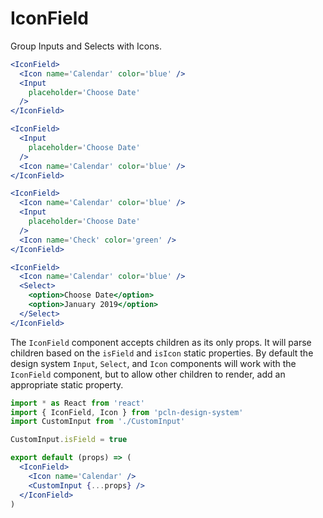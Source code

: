 # IconField

Group Inputs and Selects with Icons.

```.jsx
<IconField>
  <Icon name='Calendar' color='blue' />
  <Input
    placeholder='Choose Date'
  />
</IconField>
```

```.jsx
<IconField>
  <Input
    placeholder='Choose Date'
  />
  <Icon name='Calendar' color='blue' />
</IconField>
```

```.jsx
<IconField>
  <Icon name='Calendar' color='blue' />
  <Input
    placeholder='Choose Date'
  />
  <Icon name='Check' color='green' />
</IconField>
```

```.jsx
<IconField>
  <Icon name='Calendar' color='blue' />
  <Select>
    <option>Choose Date</option>
    <option>January 2019</option>
  </Select>
</IconField>
```

The `IconField` component accepts children as its only props.
It will parse children based on the `isField` and `isIcon` static properties.
By default the design system `Input`, `Select`, and `Icon` components will work with the `IconField` component, but to allow other children to render, add an appropriate static property.

```jsx
import * as React from 'react'
import { IconField, Icon } from 'pcln-design-system'
import CustomInput from './CustomInput'

CustomInput.isField = true

export default (props) => (
  <IconField>
    <Icon name='Calendar' />
    <CustomInput {...props} />
  </IconField>
)
```
